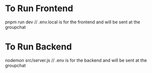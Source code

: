 # To Run Frontend

pnpm run dev
// .env.local is for the frontend and will be sent at the groupchat

# To Run Backend

nodemon src/server.js
// .env is for the backend and will be sent at the groupchat
